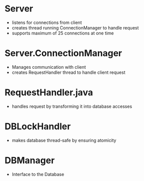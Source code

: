 # Server
* listens for connections from client
* creates thread running ConnectionManager to handle request
* supports maximum of 25 connections at one time
# Server.ConnectionManager
* Manages communication with client
* creates RequestHandler thread to handle client request
# RequestHandler.java
* handles request by transforming it into database accesses
# DBLockHandler
* makes database thread-safe by ensuring atomicity
# DBManager
* Interface to the Database

